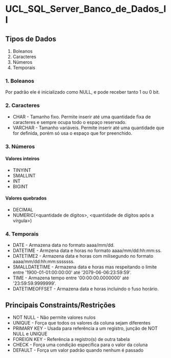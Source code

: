 # UCL_SQL_Server_Banco_de_Dados_II

## Tipos de Dados

1. Boleanos
2. Caracteres
3. Números
4. Temporais

### 1. Boleanos

Por padrão ele é inicializado como NULL, e pode receber tanto 1 ou 0 bit.

### 2. Caracteres

+ CHAR - Tamanho fixo. Permite inserir até uma quantidade fixa de caracteres e sempre ocupa todo o espaço reservado.
+ VARCHAR - Tamanho variáveis. Permite inserir até uma quantidade que for definida, porém só usa o espaço que for preenchido.

### 3. Números

#### Valores inteiros

+ TINYINT
+ SMALLINT
+ INT
+ BIGINT

#### Valores quebrados

+ DECIMAL
+ NUMERIC(<quantidade de dígitos>, <quantidade de dígitos após a vírgula>)

### 4. Temporais

+ DATE - Armazena data no formato aaaa/mm/dd.
+ DATETIME - Armzena data e horas no formato aaaa/mm/dd:hh:mm:ss.
+ DATETIME2 - Armazena data e horas com milisegundo no formato aaaa/mm/dd:hh:mm:sssssss.
+ SMALLDATETIME - Armazena data e horas mas respeitando o limite entre '1900-01-01:00:00:00' até '2079-06-06:23:59:59'.
+ TIME - Armazena tempo entre '00:00:00.0000000' até '23:59:59.9999999'.
+ DATETIMEOFFSET - Armazena data e horas incluindo o fuso horário.

## Principais Constraints/Restrições

+ NOT NULL - Não permite valores nulos
+ UNIQUE - Força que todos os valores da coluna sejam diferentes
+ PRIMARY KEY - Usada para referência a um registro, junção de NOT NULL e UNIQUE
+ FOREIGN KEY - Referência a registro(s) de outra tabela
+ CHECK - Força uma condição específica para o valor da coluna
+ DEFAULT - Força um valor padrão quando nenhum é passado
